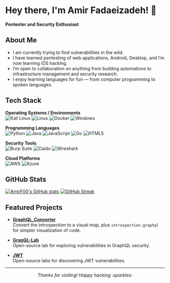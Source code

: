 # Hey there, I'm Amir Fadaeizadeh! :wave:
**Pentester and Security Enthusiast**

## About Me
- I am currently trying to find vulnerabilities in the wild.
- I have learned pentesting of web applications, Android, Desktop, and I’m now learning iOS hacking.
- I’m open to collaboration on anything from building automations to infrastructure management and security research.
- I enjoy learning languages for fun — from computer programming to spoken languages.

## Tech Stack

**Operating Systems / Environments**  
![Kali Linux](https://img.shields.io/badge/Kali_Linux-557C94?style=flat-square&logo=kali-linux&logoColor=white)
![Linux](https://img.shields.io/badge/Linux-FCC624?style=flat-square&logo=linux&logoColor=black)
![Docker](https://img.shields.io/badge/Docker-2496ED?style=flat-square&logo=docker&logoColor=white)
![Windows](https://img.shields.io/badge/Windows-0078D6?style=flat-square&logo=windows&logoColor=white)

**Programming Languages**  
![Python](https://img.shields.io/badge/Python-3670A0?style=flat-square&logo=python&logoColor=ffdd54)
![Java](https://img.shields.io/badge/Java-ED8B00?style=flat-square&logo=java&logoColor=white)
![JavaScript](https://img.shields.io/badge/JavaScript-F7DF1E?style=flat-square&logo=javascript&logoColor=black)
![Go](https://img.shields.io/badge/Go-00ADD8?style=flat-square&logo=go&logoColor=white)
![HTML5](https://img.shields.io/badge/HTML5-E34F26?style=flat-square&logo=html5&logoColor=white)

**Security Tools**  
![Burp Suite](https://img.shields.io/badge/Burp_Suite-FF6F00?style=flat-square&logo=PortSwigger&logoColor=white)
![Caido](https://img.shields.io/badge/Caido-informational?style=flat-square&color=blue)
![Wireshark](https://img.shields.io/badge/Wireshark-1679A7?style=flat-square&logo=wireshark&logoColor=white)

**Cloud Platforms**  
![AWS](https://img.shields.io/badge/Amazon_AWS-232F3E?style=flat-square&logo=amazon-aws&logoColor=white)
![Azure](https://img.shields.io/badge/Microsoft_Azure-0089D6?style=flat-square&logo=microsoft-azure&logoColor=white)

## GitHub Stats
[![AmirF00's GitHub stats](https://github-readme-stats.vercel.app/api?username=AmirF00&show_icons=true&theme=radical)](https://github.com/anuraghazra/github-readme-stats)
[![GitHub Streak](https://github-readme-streak-stats.herokuapp.com?user=AmirF00&theme=radical)](https://github.com/DenverCoder1/github-readme-streak-stats)

## Featured Projects
- **[GraphQL_Converter](https://github.com/AmirF00/GraphQL_Converter)**  
  Convert the introspection to a visual map, plus `introspection.graphql` for simpler visualization of code.

- **[GrapQL-Lab](https://github.com/AmirF00/GrapQL-Lab)**  
  Open-source lab for exploring vulnerabilities in GraphQL security.

- **[JWT](https://github.com/AmirF00/JWT)**  
  Open-source labs for discovering JWT vulnerabilities.

---

<p align="center">
  <i>Thanks for visiting! Happy hacking :sparkles:</i>
</p>
